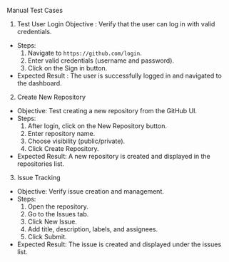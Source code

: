 Manual Test Cases

 1. Test User Login
Objective : Verify that the user can log in with valid credentials.
- Steps:
    1. Navigate to `https://github.com/login`.
    2. Enter valid credentials (username and password).
    3. Click on the Sign in button.
- Expected Result : The user is successfully logged in and navigated to the dashboard.

2. Create New Repository
- Objective: Test creating a new repository from the GitHub UI.
- Steps:
    1. After login, click on the New Repository button.
    2. Enter repository name.
    3. Choose visibility (public/private).
    4. Click Create Repository.
- Expected Result: A new repository is created and displayed in the repositories list.

 3. Issue Tracking
- Objective: Verify issue creation and management.
- Steps:
    1. Open the repository.
    2. Go to the Issues tab.
    3. Click New Issue.
    4. Add title, description, labels, and assignees.
    5. Click Submit.
- Expected Result: The issue is created and displayed under the issues list.
